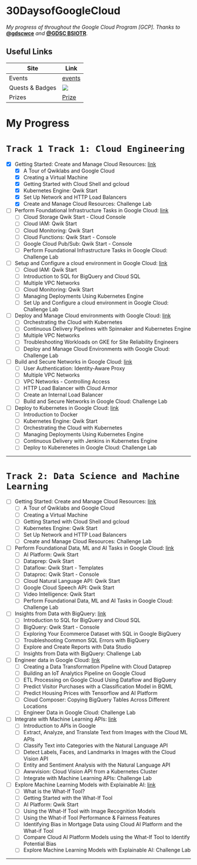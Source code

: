 # **30DaysofGoogleCloud**

*My progress of throughout the Google Cloud Program [GCP].
Thanks to* **[@gdscwce](https://github.com/gdscwce)** *and* **[@GDSC BSIOTR](https://github.com/GDSC-BSIOTR)**.


## Useful Links

| Site             | Link                                                               |
| ----------------- | ------------------------------------------------------------------ |
| Events | [events](https://events.withgoogle.com/30daysofgooglecloud/program-syllabus/#content) |
| Quests & Badges | ![ ](https://services.google.com/fh/files/emails/diff_quests_skillbadges.png) |
| Prizes| [Prize](https://events.withgoogle.com/30daysofgooglecloud/prize-rules/#content) |


# My Progress

# `Track 1 Track 1: Cloud Engineering`

* [x]  Getting Started: Create and Manage Cloud Resources: [link](https://google.qwiklabs.com/quests/120)
    - [x]  A Tour of Qwiklabs and Google Cloud
    - [x]  Creating a Virtual Machine
    - [x]  Getting Started with Cloud Shell and gcloud
    - [x]  Kubernetes Engine: Qwik Start
    - [x]  Set Up Network and HTTP Load Balancers
    - [x]  Create and Manage Cloud Resources: Challenge Lab
* [ ]  Perform Foundational Infrastructure Tasks in Google Cloud: [link](https://google.qwiklabs.com/quests/118)
    - [ ]  Cloud Storage Qwik Start - Cloud Console
    - [ ]  Cloud IAM: Qwik Start
    - [ ]  Cloud Monitoring: Qwik Start
    - [ ]  Cloud Functions: Qwik Start - Console
    - [ ]  Google Cloud Pub/Sub: Qwik Start - Console
    - [ ]  Perform Foundational Infrastructure Tasks in Google Cloud: Challenge Lab
* [ ]  Setup and Configure a cloud environment in Google Cloud: [link](https://google.qwiklabs.com/quests/119)
    - [ ]  Cloud IAM: Qwik Start
    - [ ]  Introduction to SQL for BigQuery and Cloud SQL
    - [ ]  Multiple VPC Networks
    - [ ]  Cloud Monitoring: Qwik Start
    - [ ]  Managing Deployments Using Kubernetes Engine
    - [ ]  Set Up and Configure a cloud environment in Google Cloud: Challenge Lab
* [ ]  Deploy and Manage Cloud environments with Google Cloud: [link](https://google.qwiklabs.com/quests/121)
    - [ ]  Orchestrating the Cloud with Kubernetes
    - [ ]  Continuous Delivery Pipelines with Spinnaker and Kubernetes Engine
    - [ ]  Multiple VPC Networks
    - [ ]  Troubleshooting Workloads on GKE for Site Reliability Engineers
    - [ ]  Deploy and Manage Cloud Environments with Google Cloud: Challenge Lab
* [ ]  Build and Secure Networks in Google Cloud: [link](https://google.qwiklabs.com/quests/128)
    - [ ]  User Authentication: Identity-Aware Proxy
    - [ ]  Multiple VPC Networks
    - [ ]  VPC Networks - Controlling Access
    - [ ]  HTTP Load Balancer with Cloud Armor
    - [ ]  Create an Internal Load Balancer
    - [ ]  Build and Secure Networks in Google Cloud: Challenge Lab
* [ ]  Deploy to Kubernetes in Google Cloud: [link](https://google.qwiklabs.com/quests/116)
    - [ ] Introduction to Docker
    - [ ]  Kubernetes Engine: Qwik Start
    - [ ]  Orchestrating the Cloud with Kubernetes
    - [ ]  Managing Deployments Using Kubernetes Engine
    - [ ]  Continuous Delivery with Jenkins in Kubernetes Engine
    - [ ]  Deploy to Kuberenetes in Google Cloud: Challenge Lab

---

# `Track 2: Data Science and Machine Learning`
- [ ]  Getting Started: Create and Manage Cloud Resources: [link](https://google.qwiklabs.com/quests/120)
    - [ ]  A Tour of Qwiklabs and Google Cloud
    - [ ]  Creating a Virtual Machine
    - [ ]  Getting Started with Cloud Shell and gcloud
    - [ ]  Kubernetes Engine: Qwik Start
    - [ ]  Set Up Network and HTTP Load Balancers
    - [ ]  Create and Manage Cloud Resources: Challenge Lab
- [ ]  Perform Foundational Data, ML and AI Tasks in Google Cloud: [link](https://google.qwiklabs.com/quests/117)
    - [ ]  AI Platform: Qwik Start
    - [ ]  Dataprep: Qwik Start
    - [ ]  Dataflow: Qwik Start - Templates
    - [ ]  Dataproc: Qwik Start - Console
    - [ ]  Cloud Natural Language API: Qwik Start
    - [ ]  Google Cloud Speech API: Qwik Start
    - [ ]  Video Intelligence: Qwik Start
    - [ ]  Perform Foundational Data, ML and AI Tasks in Google Cloud: Challenge Lab
- [ ]  Insights from Data with BigQuery: [link](https://google.qwiklabs.com/quests/123)
    - [ ]  Introduction to SQL for BigQuery and Cloud SQL
    - [ ]  BigQuery: Qwik Start - Console
    - [ ]  Exploring Your Ecommerce Dataset with SQL in Google BigQuery
    - [ ]  Troubleshooting Common SQL Errors with BigQuery
    - [ ]  Explore and Create Reports with Data Studio
    - [ ]  Insights from Data with BigQuery: Challenge Lab
- [ ]  Engineer data in Google Cloud: [link](https://google.qwiklabs.com/quests/132)
    - [ ]  Creating a Data Transformation Pipeline with Cloud Dataprep
    - [ ]  Building an IoT Analytics Pipeline on Google Cloud
    - [ ]  ETL Processing on Google Cloud Using Dataflow and BigQuery
    - [ ]  Predict Visitor Purchases with a Classification Model in BQML
    - [ ]  Predict Housing Prices with Tensorflow and AI Platform
    - [ ]  Cloud Composer: Copying BigQuery Tables Across Different Locations
    - [ ]  Engineer Data in Google Cloud: Challenge Lab
- [ ]  Integrate with Machine Learning APIs: [link](https://google.qwiklabs.com/quests/136)
    - [ ]  Introduction to APIs in Google
    - [ ]  Extract, Analyze, and Translate Text from Images with the Cloud ML APIs
    - [ ]  Classify Text into Categories with the Natural Language API
    - [ ]  Detect Labels, Faces, and Landmarks in Images with the Cloud Vision API
    - [ ]  Entity and Sentiment Analysis with the Natural Language API
    - [ ]  Awwvision: Cloud Vision API from a Kubernetes Cluster
    - [ ]  Integrate with Machine Learning APIs: Challenge Lab
- [ ]  Explore Machine Learning Models with Explainable AI: [link](https://google.qwiklabs.com/quests/126)
    - [ ]  What is the What-If Tool?
    - [ ]  Getting Started with the What-If Tool
    - [ ]  AI Platform: Qwik Start
    - [ ]  Using the What-If Tool with Image Recognition Models
    - [ ]  Using the What-if Tool Performance & Fairness Features
    - [ ]  Identifying Bias in Mortgage Data using Cloud AI Platform and the What-if Tool
    - [ ]  Compare Cloud AI Platform Models using the What-If Tool to Identify Potential Bias
    - [ ]  Explore Machine Learning Models with Explainable AI: Challenge Lab
---